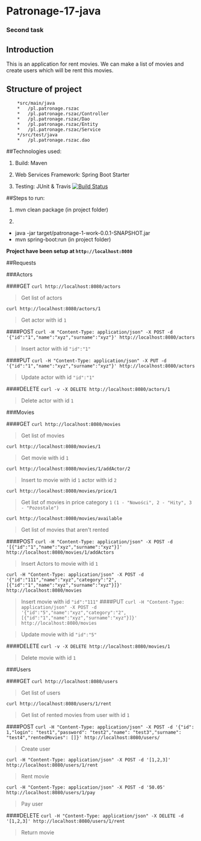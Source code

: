 # Patronage-17-java
### Second task

## Introduction

This is an application for rent movies. We can make a list of movies and create users which will be rent this movies.

## Structure of project
```
	*src/main/java
	*	/pl.patronage.rszac
	*	/pl.patronage.rszac/Controller
	*	/pl.patronage.rszac/Dao
	*	/pl.patronage.rszac/Entity
	*	/pl.patronage.rszac/Service
	*/src/test/java
	*	/pl.patronage.rszac.dao
```

##Technologies used:

1) Build: Maven

2) Web Services Framework: Spring Boot Starter

3) Testing: JUnit & Travis [![Build Status](https://travis-ci.org/rafek1241/Patronage-17-java.svg?branch=Workflow)](https://travis-ci.org/rafek1241/Patronage-17-java)

##Steps to run:

1) mvn clean package (in project folder)

2)
 * java -jar target/patronage-1-work-0.0.1-SNAPSHOT.jar
 * mvn spring-boot:run (in project folder)

**Project have been setup at `http://localhost:8080`**

##Requests

###Actors

####GET
`curl http://localhost:8080/actors`

>Get list of actors

`curl http://localhost:8080/actors/1`

>Get actor with id `1`

####POST
`curl -H "Content-Type: application/json" -X POST -d '{"id":"1","name":"xyz","surname":"xyz"}' http://localhost:8080/actors`

>Insert actor with id `"id":"1"`

####PUT
`curl -H "Content-Type: application/json" -X PUT -d '{"id":"1","name":"xyz","surname":"xyz"}' http://localhost:8080/actors`

>Update actor with id `"id":"1"`

####DELETE
`curl -v -X DELETE http://localhost:8080/actors/1`

>Delete actor with id `1`

###Movies

####GET
`curl http://localhost:8080/movies`

>Get list of movies

`curl http://localhost:8080/movies/1`

>Get movie with id `1`

`curl http://localhost:8080/movies/1/addActor/2`

>Insert to movie with id `1` actor with id `2`

`curl http://localhost:8080/movies/price/1`

>Get list of movies in price category `1` `(1 - "Nowości", 2 - "Hity", 3 - "Pozostale")`

`curl http://localhost:8080/movies/available`

>Get list of movies that aren't rented

####POST
`curl -H "Content-Type: application/json" -X POST -d '[{"id":"1","name":"xyz","surname":"xyz"}]' http://localhost:8080/movies/1/addActors`

>Insert Actors to movie with id `1`

`curl -H "Content-Type: application/json" -X POST -d '{"id":"111","name":"xyz","category":"2",[{"id":"1","name":"xyz","surname":"xyz"}]}' http://localhost:8080/movies`
>Insert movie with id `"id":"111"`
####PUT
`curl -H "Content-Type: application/json" -X POST -d '{"id":"5","name":"xyz","category":"2",[{"id":"1","name":"xyz","surname":"xyz"}]}' http://localhost:8080/movies`

>Update movie with id `"id":"5"`

####DELETE
`curl -v -X DELETE http://localhost:8080/movies/1`

>Delete movie with id `1`

###Users

####GET
`curl http://localhost:8080/users`

>Get list of users

`curl http://localhost:8080/users/1/rent`

>Get list of rented movies from user with id `1`

####POST
`curl -H "Content-Type: application/json" -X POST -d '{"id": 1,"login": "test1","password": "test2","name": "test3","surname": "test4","rentedMovies": []}' http://localhost:8080/users/`
>Create user

`curl -H "Content-Type: application/json" -X POST -d '[1,2,3]' http://localhost:8080/users/1/rent`
>Rent movie

`curl -H "Content-Type: application/json" -X POST -d '50.05' http://localhost:8080/users/1/pay`
>Pay user

####DELETE
`curl -H "Content-Type: application/json" -X DELETE -d '[1,2,3]' http://localhost:8080/users/1/rent`

>Return movie

</n>

